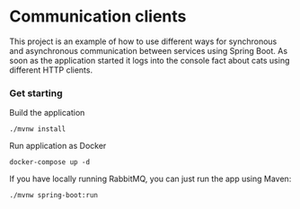 
# Communication clients

This project is an example of how to use different ways for synchronous and asynchronous communication between services
using Spring Boot. As soon as the application started it logs into the console fact about cats using different HTTP clients.  

### Get starting

Build the application

```shell
./mvnw install
```

Run application as Docker

```shell
docker-compose up -d
```

If you have locally running RabbitMQ, you can just run the app using Maven:

```shell
./mvnw spring-boot:run
```
